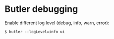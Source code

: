 # Butler debugging

Enable different log level (debug, info, warn, error):

```
$ butler --logLevel=info ui
```